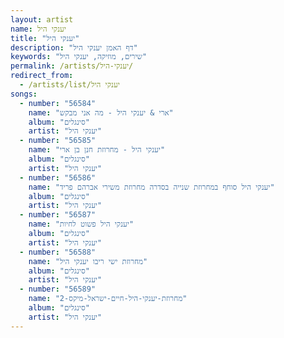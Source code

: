 ```yaml
---
layout: artist
name: יענקי היל
title: "יענקי היל"
description: "דף האמן יענקי היל"
keywords: "שירים, מוזיקה, יענקי היל"
permalink: /artists/יענקי-היל/
redirect_from:
  - /artists/list/יענקי היל
songs:
  - number: "56584"
    name: "ארי & יענקי היל - מה אני מבקש"
    album: "סינגלים"
    artist: "יענקי היל"
  - number: "56585"
    name: "יענקי היל - מחרוזת חנן בן ארי"
    album: "סינגלים"
    artist: "יענקי היל"
  - number: "56586"
    name: "יענקי היל סוחף במחרוזת שנייה בסדרה מחרוזת משירי אברהם פריד"
    album: "סינגלים"
    artist: "יענקי היל"
  - number: "56587"
    name: "יענקי היל פשוט לחיות"
    album: "סינגלים"
    artist: "יענקי היל"
  - number: "56588"
    name: "מחרוזת ישי ריבו יענקי היל"
    album: "סינגלים"
    artist: "יענקי היל"
  - number: "56589"
    name: "מחרוזת-יענקי-היל-חיים-ישראל-מיקס-2"
    album: "סינגלים"
    artist: "יענקי היל"
---
```

